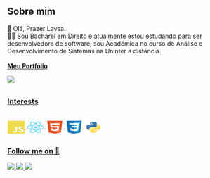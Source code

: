 ## Sobre mim

👋 Olá, Prazer Laysa.
<br>
👩‍💻 Sou Bacharel em Direito e atualmente estou estudando para ser desenvolvedora de software, sou Acadêmica no curso de Análise e Desenvolvimento de Sistemas na Uninter a distância.
<br>
<br>
<a href="https://santosdlaysa.github.io/portifolio-oficial/"><strong>Meu Portfólio</strong></a>

<div align="left">
  <a href="https://github.com/santosdlaysa">
  <img height="180em" src="https://github-readme-stats.vercel.app/api?username=santosdlaysa&show_icons=true&theme=dracula&include_all_commits=true&count_private=true&border_radius=24"/>
</div>

##

### Interests

<div style="display: inline_block"><br>
  <img align="center" alt="laysa-Js" height="30" width="40" src="https://raw.githubusercontent.com/devicons/devicon/master/icons/javascript/javascript-plain.svg">
  <img align="center" alt="laysa-React" height="30" width="40" src="https://raw.githubusercontent.com/devicons/devicon/master/icons/react/react-original.svg">
  <img align="center" alt="laysa-HTML" height="30" width="40" src="https://raw.githubusercontent.com/devicons/devicon/master/icons/html5/html5-original.svg">
  <img align="center" alt="laysa-CSS" height="30" width="40" src="https://raw.githubusercontent.com/devicons/devicon/master/icons/css3/css3-original.svg">
  <img align="center" alt="laysa-Python" height="30" width="40" src="https://raw.githubusercontent.com/devicons/devicon/master/icons/python/python-original.svg">
 </div>

##

### Follow me on 👋

  <div>
  <a href="https://www.linkedin.com/in/laysa-diniz-948864b6" target="_blank">
    <img src="https://img.shields.io/badge/-LinkedIn-%230077B5?style=for-the-badge&logo=linkedin&logoColor=white">
  </a>
    
  <a href="https://www.instagram.com/laysadiniiz/" target="_blank">
    <img src="https://img.shields.io/badge/-Instagram-%23E4405F?style=for-the-badge&logo=instagram&logoColor=white" target="_blank">
  </a>
  
  <a href="mailto:santosdlaysa@gmail.com">
    <img src="https://img.shields.io/badge/-Gmail-%23333?style=for-the-badge&logo=gmail&logoColor=white" target="_blank">
  </a>
</div>
